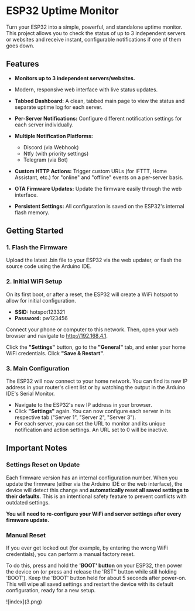 # **ESP32 Uptime Monitor**

Turn your ESP32 into a simple, powerful, and standalone uptime monitor. This project allows you to check the status of up to 3 independent servers or websites and receive instant, configurable notifications if one of them goes down.

## **Features**

* **Monitors up to 3 independent servers/websites.**
* Modern, responsive web interface with live status updates.
* **Tabbed Dashboard:** A clean, tabbed main page to view the status and separate uptime log for each server.
* **Per-Server Notifications:** Configure different notification settings for each server individually.
* **Multiple Notification Platforms:**

  * Discord (via Webhook)
  * Ntfy (with priority settings)
  * Telegram (via Bot)

* **Custom HTTP Actions:** Trigger custom URLs (for IFTTT, Home Assistant, etc.) for "online" and "offline" events on a per-server basis.
* **OTA Firmware Updates:** Update the firmware easily through the web interface.
* **Persistent Settings:** All configuration is saved on the ESP32's internal flash memory.

## **Getting Started**

### **1. Flash the Firmware**

Upload the latest .bin file to your ESP32 via the web updater, or flash the source code using the Arduino IDE.

### **2. Initial WiFi Setup**

On its first boot, or after a reset, the ESP32 will create a WiFi hotspot to allow for initial configuration.

* **SSID:** hotspot123321
* **Password:** pw123456

Connect your phone or computer to this network. Then, open your web browser and navigate to http://192.168.4.1.

Click the **"Settings"** button, go to the **"General"** tab, and enter your home WiFi credentials. Click **"Save \& Restart"**.

### **3. Main Configuration**

The ESP32 will now connect to your home network. You can find its new IP address in your router's client list or by watching the output in the Arduino IDE's Serial Monitor.

* Navigate to the ESP32's new IP address in your browser.
* Click **"Settings"** again. You can now configure each server in its respective tab ("Server 1", "Server 2", "Server 3").
* For each server, you can set the URL to monitor and its unique notification and action settings. An URL set to 0 will be inactive.

## **Important Notes**

### **Settings Reset on Update**

Each firmware version has an internal configuration number. When you update the firmware (either via the Arduino IDE or the web interface), the device will detect this change and **automatically reset all saved settings to their defaults**. This is an intentional safety feature to prevent conflicts with outdated settings.

**You will need to re-configure your WiFi and server settings after every firmware update.**

### **Manual Reset**

If you ever get locked out (for example, by entering the wrong WiFi credentials), you can perform a manual factory reset.

To do this, press and hold the **'BOOT' button** on your ESP32, then power the device on (or press and release the 'RST'' button while still holding 'BOOT'). Keep the 'BOOT' button held for about 5 seconds after power-on. This will wipe all saved settings and restart the device with its default configuration, ready for a new setup.





!\[index](3.png)

